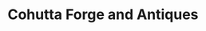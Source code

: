 ---
title: "Cohutta Forge and Antiques"
url: /cohutta/cohutta-forge-and-antiques/
shop: antiques
---